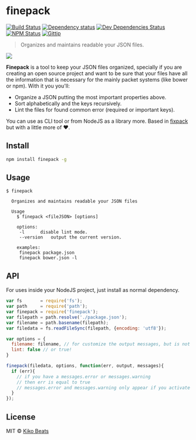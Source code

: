 # finepack

[![Build Status](http://img.shields.io/travis/Kikobeats/finepack/master.svg?style=flat)](https://travis-ci.org/Kikobeats/finepack)
[![Dependency status](http://img.shields.io/david/Kikobeats/finepack.svg?style=flat)](https://david-dm.org/Kikobeats/finepack)
[![Dev Dependencies Status](http://img.shields.io/david/dev/Kikobeats/finepack.svg?style=flat)](https://david-dm.org/Kikobeats/finepack#info=devDependencies)
[![NPM Status](http://img.shields.io/npm/dm/finepack.svg?style=flat)](https://www.npmjs.org/package/finepack)
[![Gittip](http://img.shields.io/gittip/Kikobeats.svg?style=flat)](https://www.gittip.com/Kikobeats/)

> Organizes and maintains readable your JSON files.

![](http://i.imgur.com/A56qwqo.png)

**Finepack** is a tool to keep your JSON files organized, specially if you are creating an open source project and want to be sure that your files have all the information that is necessary for the mainly packet systems (like bower or npm). With it you you'll:

- Organize a JSON putting the most important properties above.
- Sort alphabetically and the keys recursively.
- Lint the files for found common error (required or important keys).

You can use as CLI tool or from NodeJS as a library more. Based in [fixpack](https://github.com/henrikjoreteg/fixpack) but with a little more of ♥.

## Install

```bash
npm install finepack -g
```

## Usage

```
$ finepack

  Organizes and maintains readable your JSON files

  Usage
    $ finepack <fileJSON> [options]

    options:
  	 -l	     disable lint mode.
  	 --version   output the current version.

    examples:
  	 finepack package.json
  	 finepack bower.json -l
```

## API

For uses inside your NodeJS project, just install as normal dependency.

```js
var fs       = require('fs');
var path     = require('path');
var finepack = require('finepack');
var filepath = path.resolve('./package.json');
var filename = path.basename(filepath);
var filedata = fs.readFileSync(filepath, {encoding: 'utf8'});

var options = {
  filename: filename, // for customize the output messages, but is not necessary
  lint: false // or true!
}

finepack(filedata, options, function(err, output, messages){
  if (err){
    // if you have a messages.error or messages.warning
    // then err is equal to true
    // messages.error and messages.warning only appear if you activate the lint mode
  }
});
```

## License

MIT © [Kiko Beats](http://www.kikobeats.com)
